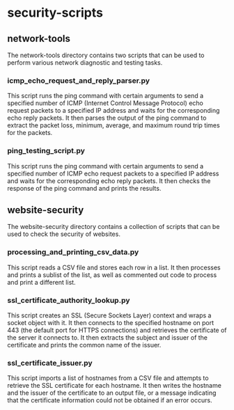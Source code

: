 # security-scripts

<h2>network-tools</h2>
The network-tools directory contains two scripts that can be used to perform various network diagnostic and testing tasks.

<h3>icmp_echo_request_and_reply_parser.py</h3>
This script runs the ping command with certain arguments to send a specified number of ICMP (Internet Control Message Protocol) echo request packets to a specified IP address and waits for the corresponding echo reply packets. It then parses the output of the ping command to extract the packet loss, minimum, average, and maximum round trip times for the packets.

<h3>ping_testing_script.py</h3> 
This script runs the ping command with certain arguments to send a specified number of ICMP echo request packets to a specified IP address and waits for the corresponding echo reply packets. It then checks the response of the ping command and prints the results.


<h2>website-security</h2>
The website-security directory contains a collection of scripts that can be used to check the security of websites.

<h3>processing_and_printing_csv_data.py</h3>
This script reads a CSV file and stores each row in a list. It then processes and prints a sublist of the list, as well as commented out code to process and print a different list.

<h3>ssl_certificate_authority_lookup.py</h3> 
This script creates an SSL (Secure Sockets Layer) context and wraps a socket object with it. It then connects to the specified hostname on port 443 (the default port for HTTPS connections) and retrieves the certificate of the server it connects to. It then extracts the subject and issuer of the certificate and prints the common name of the issuer.

  <h3>ssl_certificate_issuer.py</h3> 
This script imports a list of hostnames from a CSV file and attempts to retrieve the SSL certificate for each hostname. It then writes the hostname and the issuer of the certificate to an output file, or a message indicating that the certificate information could not be obtained if an error occurs.

